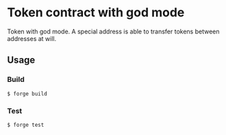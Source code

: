 # Token contract with god mode

Token with god mode. A special address is able to transfer tokens between addresses at will.

## Usage

### Build

```shell
$ forge build
```

### Test

```shell
$ forge test
```
